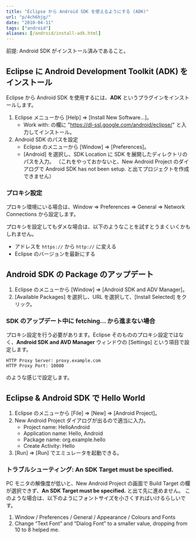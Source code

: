 ```yaml
---
title: "Eclipse から Android SDK を使えるようにする (ADK)"
url: "p/4ch6hjg/"
date: "2010-04-11"
tags: ["android"]
aliases: [/android/install-adk.html]
---
```


前提: Android SDK がインストール済みであること。

Eclipse に Android Development Toolkit (ADK) をインストール
----

Eclipse から Android SDK を使用するには、**ADK** というプラグインをインストールします。

1. Eclipse メニューから [Help] => [Install New Software...]。
   - Work with: の欄に "https://dl-ssl.google.com/android/eclipse/" と入力してインストール。
2. Android SDK のパスを設定
   - Eclipse のメニューから [Window] => [Preferences]。
   - [Android] を選択し、SDK Location に SDK を展開したディレクトリのパスを入力。
     （これをやっておかないと、New Android Project のダイアログで Android SDK has not been setup. と出てプロジェクトを作成できません）

### プロキシ設定

プロキシ環境にいる場合は、Window => Preferences => General => Network Connections から設定します。

プロキシを設定してもダメな場合は、以下のようなことを試すとうまくいくかもしれません。

- アドレスを `https://` から `http://` に変える
- Eclipse のバージョンを最新にする


Android SDK の Package のアップデート
----

1. Eclipse のメニューから [Window] => [Android SDK and ADV Manager]。
2. [Available Packages] を選択し、URL を選択して、[Install Selected] をクリック。


### SDK のアップデート中に fetching... から進まない場合

プロキシ設定を行う必要があります。Eclipse そのもののプロキシ設定ではなく、**Android SDK and AVD Manager** ウィンドウの [Settings] という項目で設定します。

```
HTTP Proxy Server: proxy.example.com
HTTP Proxy Port: 10080
```

のような感じで設定します。


Eclipse & Android SDK で Hello World
----

1. Eclipse のメニューから [File] => [New] => [Android Project]。
2. New Android Project ダイアログが出るので適当に入力。
   - Project name: HelloAndroid
   - Application name: Hello, Android
   - Package name: org.example.hello
   - Create Activity: Hello
3. [Run] => [Run] でエミュレータを起動できる。

### トラブルシューティング: An SDK Target must be specified.

PC モニタの解像度が低いと、New Android Project の画面で Build Target の欄が選択できず、**An SDK Target must be specified.** と出て先に進めません。
このような場合は、以下のようにフォントサイズを小さくすればいけるらしいです。

1. Window / Preferences / General / Appearance / Colours and Fonts
2. Change “Text Font” and “Dialog Font” to a smaller value, dropping from 10 to 8 helped me.

